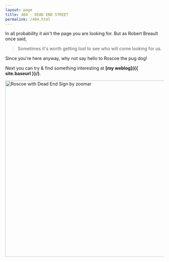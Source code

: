 ```yaml
---
layout: page
title: 404 - DEAD END STREET
permalink: /404.html
---
```


In all probability it ain't the page you are looking for. But as Robert Breault once said,  
> Sometimes it's worth getting lost to see who will come looking for us.

Since you're here anyway, why not say hello to Roscoe the pug dog!  

Next you can try & find something interesting at **[my weblog]({{ site.baseurl }}/)**.  

<img align="left" width="560" height="560" src="{{ site.baseurl }}/assets/image/404.jpg" title="Roscoe with Dead End Sign by zoomar">
